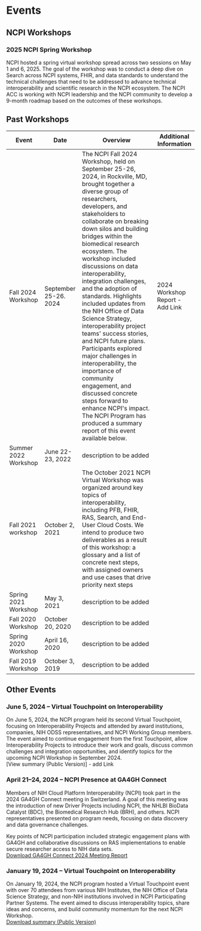 # Events

## NCPI Workshops
### 2025 NCPI Spring Workshop
NCPI hosted a spring virtual workshop spread across two sessions on May 1 and 6, 2025. The goal of the workshop was to conduct a deep dive on Search across NCPI systems, FHIR, and data standards to understand the technical challenges that need to be addressed to advance technical interoperability and scientific research in the NCPI ecosystem. The NCPI ACC is working with NCPI leadership and the NCPI community to develop a 9-month roadmap based on the outcomes of these workshops.

## Past Workshops
| Event | Date | Overview | Additional Information | 
| ----- | ---- | -------- | ---------------------- |
| Fall 2024 Workshop | September 25-26. 2024 | The NCPI Fall 2024 Workshop, held on September 25-26, 2024, in Rockville, MD, brought together a diverse group of researchers, developers, and stakeholders to collaborate on breaking down silos and building bridges within the biomedical research ecosystem. The workshop included discussions on data interoperability, integration challenges, and the adoption of standards. Highlights included updates from the NIH Office of Data Science Strategy, interoperability project teams' success stories, and NCPI future plans. Participants explored major challenges in interoperability, the importance of community engagement, and discussed concrete steps forward to enhance NCPI's impact. The NCPI Program has produced a summary report of this event available below. | 2024 Workshop Report - Add Link|
| Summer 2022 Workshop |June 22-23, 2022 | description to be added |
| Fall 2021 workshop | October 2, 2021 | The October 2021 NCPI Virtual Workshop was organized around key topics of interoperability, including PFB, FHIR, RAS, Search, and End-User Cloud Costs. We intend to produce two deliverables as a result of this workshop: a glossary and a list of concrete next steps, with assigned owners and use cases that drive priority next steps | 
| Spring 2021 Workshop| May 3, 2021 | description to be added |
| Fall 2020 Workshop | October 20, 2020 | description to be added |
| Spring 2020 Workshop | April 16, 2020 | description to be added | 
| Fall 2019 Workshop | October 3, 2019 | description to be added | 




## Other Events

### June 5, 2024 – Virtual Touchpoint on Interoperability
On June 5, 2024, the NCPI program held its second Virtual Touchpoint, focusing on Interoperability Projects and attended by award institutions, companies, NIH ODSS representatives, and NCPI Working Group members. The event aimed to continue engagement from the first Touchpoint, allow Interoperability Projects to introduce their work and goals, discuss common challenges and integration opportunities, and identify topics for the upcoming NCPI Workshop in September 2024.  
[View summary (Public Version)] - add Link

### April 21–24, 2024 – NCPI Presence at GA4GH Connect
Members of NIH Cloud Platform Interoperability (NCPI) took part in the 2024 GA4GH Connect meeting in Switzerland. A goal of this meeting was the introduction of new Driver Projects including NCPI, the NHLBI BioData Catalyst (BDC), the Biomedical Research Hub (BRH), and others. NCPI representatives presented on program needs, focusing on data discovery and data governance challenges.

Key points of NCPI participation included strategic engagement plans with GA4GH and collaborative discussions on RAS implementations to enable secure researcher access to NIH data sets.  
[Download GA4GH Connect 2024 Meeting Report](/files/events/GA4GH_Connect_2024_Meeting_Report.pdf)

### January 19, 2024 – Virtual Touchpoint on Interoperability
On January 19, 2024, the NCPI program hosted a Virtual Touchpoint event with over 70 attendees from various NIH Institutes, the NIH Office of Data Science Strategy, and non-NIH institutions involved in NCPI Participating Partner Systems. The event aimed to discuss interoperability topics, share ideas and concerns, and build community momentum for the next NCPI Workshop.  
[Download summary (Public Version)](/files/events/NCPI_Virtual_Touchpoint_January_2024_Readout.pdf)
